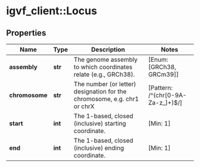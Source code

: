 # igvf_client::Locus


## Properties
Name | Type | Description | Notes
------------ | ------------- | ------------- | -------------
**assembly** | **str** | The genome assembly to which coordinates relate (e.g., GRCh38). | [Enum: [GRCh38, GRCm39]] 
**chromosome** | **str** | The number (or letter) designation for the chromosome, e.g. chr1 or chrX | [Pattern: /^(chr[0-9A-Za-z_]+)$/] 
**start** | **int** | The 1-based, closed (inclusive) starting coordinate. | [Min: 1] 
**end** | **int** | The 1-based, closed (inclusive) ending coordinate. | [Min: 1] 


